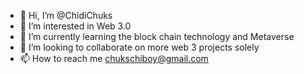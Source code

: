 - 👋 Hi, I’m @ChidiChuks
- 👀 I’m interested in Web 3.0
- 🌱 I’m currently learning the block chain technology and Metaverse
- 💞️ I’m looking to collaborate on more web 3 projects solely
- 📫 How to reach me chukschiboy@gmail.com

<!---
ChidiChuks/ChidiChuks is a ✨ special ✨ repository because its `README.md` (this file) appears on your GitHub profile.
You can click the Preview link to take a look at your changes.
--->
